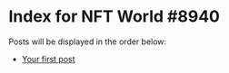 # Index for NFT World #8940
Posts will be displayed in the order below:

- [Your first post](./001-first.md)

